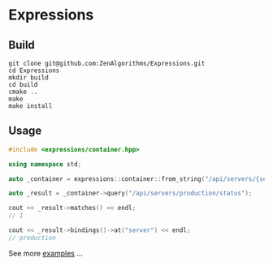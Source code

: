# Expressions

## Build

```shell
git clone git@github.com:ZenAlgorithms/Expressions.git
cd Expressions
mkdir build
cd build
cmake ..
make
make install
```

## Usage

```c++
#include <expressions/container.hpp>

using namespace std;

auto _container = expressions::container::from_string("/api/servers/{server}/status");

auto _result = _container->query("/api/servers/production/status");

cout << _result->matches() << endl;
// 1

cout << _result->bindings()->at("server") << endl;
// production
```

See more [examples](https://github.com/ZenAlgorithms/Expressions/blob/master/tests/implementation_test.cc) ...